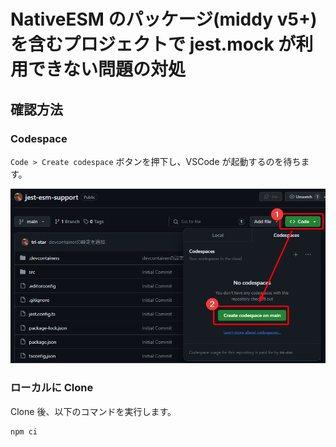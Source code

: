 # NativeESM のパッケージ(middy v5+)を含むプロジェクトで jest.mock が利用できない問題の対処

## 確認方法

### Codespace

`Code > Create codespace` ボタンを押下し、VSCode が起動するのを待ちます。

![alt text](docs/images/image.png)

### ローカルに Clone

Clone 後、以下のコマンドを実行します。

```
npm ci
```
